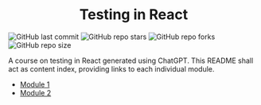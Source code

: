 <h1 align='center'>Testing in React</h1>

![GitHub last commit](https://img.shields.io/github/last-commit/demondaddy22/ultimate-js-problem-bank?color=%236a040f&style=for-the-badge)
![GitHub repo stars](https://img.shields.io/github/stars/DemonDaddy22/ultimate-js-problem-bank?color=%23d00000&style=for-the-badge)
![GitHub repo forks](https://img.shields.io/github/forks/DemonDaddy22/ultimate-js-problem-bank?color=%23e85d04&style=for-the-badge)
![GitHub repo size](https://img.shields.io/github/repo-size/demondaddy22/ultimate-js-problem-bank?color=%23f48c06&style=for-the-badge)

A course on testing in React generated using ChatGPT. This README shall act as content index, providing links to each individual module.

- [Module 1](./src/Module1/)
- [Module 2](./src/Module2/)
